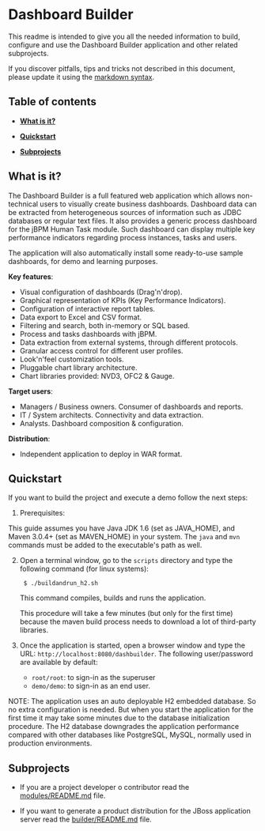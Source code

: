 Dashboard Builder
==========================

This readme is intended to give you all the needed information to build, configure and use the
Dashboard Builder application and other related subprojects.

If you discover pitfalls, tips and tricks not described in this document,
please update it using the [markdown syntax](http://daringfireball.net/projects/markdown/syntax).

Table of contents
------------------

* **[What is it?](#what-is-it)**

* **[Quickstart](#quickstart)**

* **[Subprojects](#subprojects)**

What is it?
----------------

The Dashboard Builder is a full featured web application which allows non-technical users to visually create business dashboards.
Dashboard data can be extracted from heterogeneous sources of information such as JDBC databases or regular text files.
It also provides a generic process dashboard for the jBPM Human Task module. Such dashboard can display multiple key performance indicators regarding process instances, tasks and users.

The application will also automatically install some ready-to-use sample dashboards, for demo and learning purposes.

**Key features**:
* Visual configuration of dashboards (Drag'n'drop).
* Graphical representation of KPIs (Key Performance Indicators).
* Configuration of interactive report tables.
* Data export to Excel and CSV format.
* Filtering and search, both in-memory or SQL based.
* Process and tasks dashboards with jBPM.
* Data extraction from external systems, through different protocols.
* Granular access control for different user profiles.
* Look'n'feel customization tools.
* Pluggable chart library architecture.
* Chart libraries provided: NVD3, OFC2 & Gauge.

**Target users**:
* Managers / Business owners. Consumer of dashboards and reports.
* IT / System architects. Connectivity and data extraction.
* Analysts. Dashboard composition & configuration.

**Distribution**:
* Independent application to deploy in WAR format.


Quickstart
-------------------

If you want to build the project and execute a demo follow the next steps:

1. Prerequisites:

  This guide assumes you have Java JDK 1.6 (set as JAVA_HOME), and Maven 3.0.4+ (set as MAVEN_HOME) in your system.
  The <code>java</code> and <code>mvn</code> commands must be added to the executable's path as well.

2. Open a terminal window, go to the <code>scripts</code> directory and type the following command (for linux systems):

        $ ./buildandrun_h2.sh

    This command compiles, builds and runs the application.

    This procedure will take a few minutes (but only for the first time) because the maven build process needs to download a
    lot of third-party libraries.

3. Once the application is started, open a browser window and type the URL: <code>http://localhost:8080/dashbuilder</code>.
The following user/password are available by default:

    * <code>root/root</code>: to sign-in as the superuser
    * <code>demo/demo</code>: to sign-in as an end user.

NOTE: The application uses an auto deployable H2 embedded database. So no extra configuration is needed.
But when you start the application for the first time it may take some minutes due to the
database initialization procedure. The H2 database downgrades the application performance
compared with other databases like PostgreSQL, MySQL, normally used in production environments.


Subprojects
-------------------

* If you are a project developer o contributor read the
[modules/README.md](https://github.com/droolsjbpm/dashboard-builder/blob/master/modules/README.md) file.

* If you want to generate a product distribution for the JBoss application server read the
[builder/README.md](https://github.com/droolsjbpm/dashboard-builder/blob/master/builder/README.md) file.

